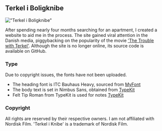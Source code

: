 Terkel i Boligknibe
---

!["Terkel i Boligknibe"](https://raw.githubusercontent.com/terkelg/terkeliknibe/master/image.png "Terkel i Boligknibe")

After spending nearly four months searching for an apartment, I created a website to aid me in the process. The site gained viral attention in the Danish media, piggybacking on the popularity of the movie ['The Trouble with Terkel'](https://www.imdb.com/title/tt1560987/). Although the site is no longer online, its source code is available on GitHub.

### Type

Due to copyright issues, the fonts have not been uploaded. 
 * The heading font is ITC Bauhaus Heavy, sourced from [MyFont](http://www.myfonts.com/fonts/linotype/itc-bauhaus/)
 * The body text is set in Nimbus Sans, obtained from [TypeKit](https://typekit.com/fonts/nimbus-sans)
 * Felt Tip Roman from TypeKit is used for notes [TypeKit](https://typekit.com/fonts/felt-tip-roman)
 
### Copyright

All rights are reserved by their respective owners. I am not affiliated with Nordisk Film. 'Terkel i Knibe' is a trademark of Nordisk Film.
